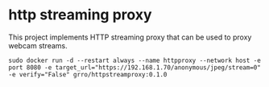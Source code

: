 # http streaming proxy
This project implements HTTP streaming proxy that can be used to proxy webcam streams.

```
sudo docker run -d --restart always --name httpproxy --network host -e port 8080 -e target_url="https://192.168.1.70/anonymous/jpeg/stream=0" -e verify="False" grro/httpstreamproxy:0.1.0
```

